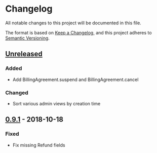 # Changelog
All notable changes to this project will be documented in this file.

The format is based on [Keep a Changelog](https://keepachangelog.com/en/1.0.0/),
and this project adheres to [Semantic Versioning](https://semver.org/spec/v2.0.0.html).

## [Unreleased]
### Added
- Add BillingAgreement.suspend and BillingAgreement.cancel

### Changed
- Sort various admin views by creation time

## [0.9.1] - 2018-10-18
### Fixed
- Fix missing Refund fields

[Unreleased]: https://github.com/HearthSim/dj-paypal/compare/0.9.1...HEAD
[0.9.1]: https://github.com/HearthSim/dj-paypal/compare/0.9.0...0.9.1
